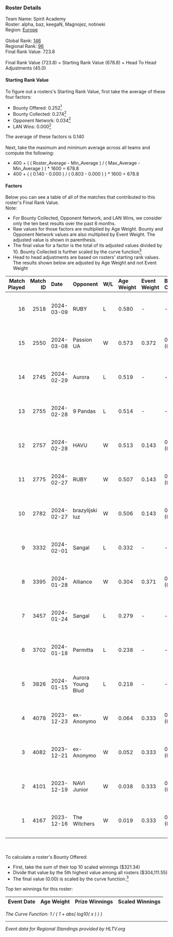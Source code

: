 ### Roster Details<br />
Team Name: Spirit Academy<br />
Roster: alpha, baz, keegaN, Magnojez, notineki<br />
Region: [Europe]( ../standings_europe.md)<br />
<br />
Global Rank: [146](../standings_global.md)<br />
Regional Rank: [96]( ../standings_europe.md)<br />
Final Rank Value:  723.8<br />
<br />
Final Rank Value (723.8) = Starting Rank Value (678.8) + Head To Head Adjustments (45.0)<br />

#### Starting Rank Value<br />
To figure out a rosters's Starting Rank Value, first take the average of these four factors:<br />
- Bounty Offered: 0.252[<sup>1</sup>](#table2)
- Bounty Collected: 0.274[<sup>2</sup>](#table1)
- Opponent Network: 0.034[<sup>2</sup>](#table1)
- LAN Wins: 0.000[<sup>2</sup>](#table1)

The average of these factors is 0.140<br />
<br />
Next, take the maximum and minimum average across all teams and compute the following:<br />
- 400 + ( ( Roster_Average - Min_Average ) / ( Max_Average - Min_Average ) ) * 1600 = 678.8
- 400 + ( ( 0.140 - 0.000 ) / ( 0.803 - 0.000 ) ) * 1600 = 678.8


#### Factors<br />
Below you can see a table of all of the matches that contributed to this roster's Final Rank Value.<br />
Note:<br />

- For Bounty Collected, Opponent Network, and LAN Wins, we consider only the ten best results over the past 6 months.
- Raw values for those factors are multiplied by Age Weight. Bounty and Opponent Network values are also multiplied by Event Weight. The adjusted value is shown in parenthesis.
- The final value for a factor is the total of its adjusted values divided by 10. Bounty Collected is further scaled by the curve function[<sup>3</sup>](#curveFunction)
- Head to head adjustments are based on rosters' starting rank values. The results shown below are adjusted by Age Weight and not Event Weight
<span id="table1"></span><br />


| Match Played | Match ID | Date       | Opponent          | W/L | Age Weight | Event Weight | Bounty Collected | Opponent Network | LAN Wins  | H2H Adj. | Roster                                    |
| -: | -: | :- | :- | :- | :- | :- | :- | :- | :- | -: | :- |
|           16 |     2518 | 2024-03-09 | RUBY              | L   | 0.580      | -            | -                | -                | -         |    -5.04 | alpha, baz, keegaN, Magnojez, notineki    |
|           15 |     2550 | 2024-03-08 | Passion UA        | W   | 0.573      | 0.372        | 0.088 (0.019)    | 0.905 (0.193)    | 0 (0.000) |    15.38 | alpha, baz, keegaN, Magnojez, notineki    |
|           14 |     2745 | 2024-02-29 | Aurora            | L   | 0.519      | -            | -                | -                | -         |    -0.17 | alpha, baz, keegaN, Magnojez, notineki    |
|           13 |     2755 | 2024-02-28 | 9 Pandas          | L   | 0.514      | -            | -                | -                | -         |    -1.09 | alpha, baz, keegaN, Magnojez, notineki    |
|           12 |     2757 | 2024-02-28 | HAVU              | W   | 0.513      | 0.143        | 0.003 (0.000)    | 0.254 (0.019)    | 0 (0.000) |     9.16 | alpha, baz, keegaN, Magnojez, notineki    |
|           11 |     2775 | 2024-02-27 | RUBY              | W   | 0.507      | 0.143        | 0.022 (0.002)    | 0.555 (0.040)    | 0 (0.000) |    12.16 | alpha, baz, keegaN, Magnojez, notineki    |
|           10 |     2782 | 2024-02-27 | brazylijski luz   | W   | 0.506      | 0.143        | 0.005 (0.000)    | 0.355 (0.026)    | 0 (0.000) |    10.48 | alpha, baz, keegaN, Magnojez, notineki    |
|            9 |     3332 | 2024-02-01 | Sangal            | L   | 0.332      | -            | -                | -                | -         |    -0.69 | alpha, baz, keegaN, Magnojez, notineki    |
|            8 |     3395 | 2024-01-28 | Alliance          | W   | 0.304      | 0.371        | 0.012 (0.001)    | 0.513 (0.058)    | 0 (0.000) |     7.32 | alpha, baz, keegaN, Magnojez, notineki    |
|            7 |     3457 | 2024-01-24 | Sangal            | L   | 0.279      | -            | -                | -                | -         |    -0.56 | alpha, keegaN, Magnojez, notineki, S0tF1k |
|            6 |     3702 | 2024-01-18 | Permitta          | L   | 0.238      | -            | -                | -                | -         |    -1.49 | alpha, baz, keegaN, Magnojez, notineki    |
|            5 |     3826 | 2024-01-15 | Aurora Young Blud | L   | 0.218      | -            | -                | -                | -         |    -2.93 | alpha, baz, keegaN, Magnojez, notineki    |
|            4 |     4078 | 2023-12-23 | ex-Anonymo        | W   | 0.064      | 0.333        | 0.001 (0.000)    | 0.044 (0.001)    | 0 (0.000) |     0.87 | alpha, baz, keegaN, Magnojez, notineki    |
|            3 |     4082 | 2023-12-21 | ex-Anonymo        | W   | 0.052      | 0.333        | 0.001 (0.000)    | 0.044 (0.001)    | 0 (0.000) |     0.70 | alpha, baz, keegaN, Magnojez, notineki    |
|            2 |     4101 | 2023-12-19 | NAVI Junior       | W   | 0.038      | 0.333        | 0.007 (0.000)    | 0.090 (0.001)    | 0 (0.000) |     0.65 | alpha, baz, keegaN, Magnojez, notineki    |
|            1 |     4167 | 2023-12-16 | The Witchers      | W   | 0.019      | 0.333        | 0.006 (0.000)    | 0.034 (0.000)    | 0 (0.000) |     0.29 | alpha, baz, keegaN, Magnojez, notineki    |

<br />
<span id="table2"></span><br />
To calculate a roster's Bounty Offered:<br />

- First, take the sum of their top 10 scaled winnings ($321.34)
- Divide that value by the 5th highest value among all rosters ($304,111.55)
- The final value (0.00) is scaled by the curve function.[<sup>3</sup>](#curveFunction)

Top ten winnings for this roster:<br />

| Event Date | Age Weight | Prize Winnings | Scaled Winnings |
| :- | -: | :- | :- |


<span id="curveFunction"></span>_The Curve Function: 1 / ( 1 + abs( log10( x ) ) )_<br />

---
_Event data for Regional Standings provided by HLTV.org_<br />
